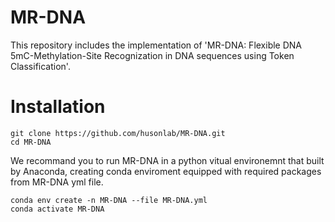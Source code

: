 # MR-DNA
This repository includes the implementation of 'MR-DNA: Flexible DNA 5mC-Methylation-Site Recognization in DNA sequences using Token Classification'. 
# Installation
    git clone https://github.com/husonlab/MR-DNA.git
    cd MR-DNA

We recommand you to run MR-DNA in a python vitual environemnt that built by Anaconda, creating conda enviroment equipped with required packages from MR-DNA yml file.

    conda env create -n MR-DNA --file MR-DNA.yml
    conda activate MR-DNA
